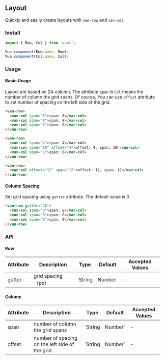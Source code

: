 ## Layout

Quickly and easily create layouts with `van-row` and `van-col`

### Install
``` javascript
import { Row, Col } from 'vant';

Vue.component(Row.name, Row);
Vue.component(Col.name, Col);
```

### Usage

#### Basic Usage

Layout are based on 24-column. The attribute `span` in `Col` means the number of column the grid spans. Of course, You can use `offset` attribute to set number of spacing on the left side of the grid.


```html
<van-row>
  <van-col span="8">span: 8</van-col>
  <van-col span="8">span: 8</van-col>
  <van-col span="8">span: 8</van-col>
</van-row>

<van-row>
  <van-col span="4">span: 4</van-col>
  <van-col span="10" offset="4">offset: 4, span: 10</van-col>
  <van-col span="6">span: 6</van-col>
</van-row>

<van-row>
  <van-col offset="12" span="12">offset: 12, span: 12</van-col>
</van-row>
```


#### Column Spacing

Set grid spacing using `gutter` attribute. The default value is 0


```html
<van-row gutter="20">
  <van-col span="8">span: 8</van-col>
  <van-col span="8">span: 8</van-col>
  <van-col span="8">span: 8</van-col>
</van-row>
```


### API

#### Row
| Attribute | Description | Type | Default | Accepted Values |
|-----------|-----------|-----------|-------------|-------------|
| gutter | grid spacing（px） | `String | Number` | - | - |

#### Column
| Attribute | Description | Type | Default | Accepted Values |
|-----------|-----------|-----------|-------------|-------------|
| span | number of column the grid spans | `String | Number` | - | - |
| offset | number of spacing on the left side of the grid | `String | Number` | - | - |
